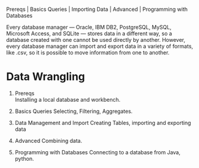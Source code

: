 Prereqs | Basics Queries | Importing Data | Advanced | Programming with Databases

Every database manager — Oracle, IBM DB2, PostgreSQL, MySQL, Microsoft Access, and SQLite — stores data in a different way, so a database created with one cannot be used directly by another. However, every database manager can import and export data in a variety of formats, like .csv, so it is possible to move information from one to another.

# Data Wrangling

1. Prereqs  
   Installing a local database and workbench.

2. Basics Queries
   Selecting, Filtering, Aggregates.
   
3. Data Management and Import
   Creating Tables, importing and exporting data
   
4. Advanced
   Combining data.

5. Programming with Databases
   Connecting to a database from Java, python.
